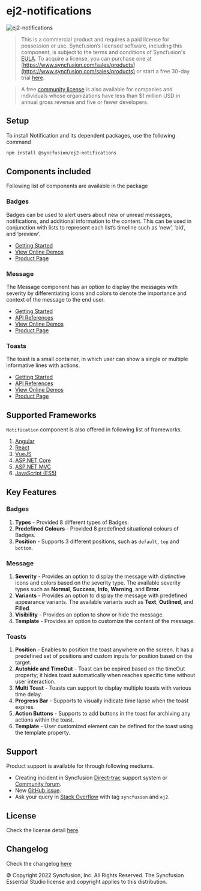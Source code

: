 # ej2-notifications

![ej2-notifications](https://ej2.syncfusion.com/products/images/notifications/readMe.gif)

> This is a commercial product and requires a paid license for possession or use. Syncfusion’s licensed software, including this component, is subject to the terms and conditions of Syncfusion's [EULA](https://www.syncfusion.com/eula/es/). To acquire a license, you can purchase one at [https://www.syncfusion.com/sales/products](https://www.syncfusion.com/sales/products) or start a free 30-day trial [here](https://www.syncfusion.com/account/manage-trials/start-trials).

> A free [community license](https://www.syncfusion.com/products/communitylicense) is also available for companies and individuals whose organizations have less than $1 million USD in annual gross revenue and five or fewer developers.

## Setup

To install Notification and its dependent packages, use the following command

```sh
npm install @syncfusion/ej2-notifications
```

## Components included

Following list of components are available in the package

### Badges

Badges can be used to alert users about new or unread messages, notifications, and additional information to the content. This can be used in conjunction with lists to represent each list’s timeline such as ‘new’, ‘old’, and ‘preview’.

* [Getting Started](https://ej2.syncfusion.com/documentation/badge/getting-started.html?lang=typescript&utm_source=npm&utm_campaign=badge)
* [View Online Demos](https://ej2.syncfusion.com/demos/?utm_source=npm&utm_campaign=badge#/material/badge/default.html)
* [Product Page](https://www.syncfusion.com/javascript-ui-controls/badge/?utm_source=npm&utm_campaign)

### Message

The Message component has an option to display the messages with severity by differentiating icons and colors to denote the importance and context of the message to the end user.

* [Getting Started](https://ej2.syncfusion.com/documentation/message/getting-started/?lang=typescript&utm_source=npm&utm_campaign=message)
* [API References](https://ej2.syncfusion.com/documentation/api/message/?utm_source=npm&utm_campaign=message)
* [View Online Demos](https://ej2.syncfusion.com/demos/?utm_source=npm&utm_campaign=message#/bootstrap5/message/default.html)
* [Product Page](https://www.syncfusion.com/javascript-ui-controls/message/?utm_source=npm&utm_campaign=message)

### Toasts

The toast is a small container, in which user can show a single or multiple informative lines with actions.

* [Getting Started](https://ej2.syncfusion.com/documentation/toast/getting-started.html?lang=typescript&utm_source=npm&utm_campaign=toast)
* [API References](https://ej2.syncfusion.com/documentation/api/toast?utm_source=npm&utm_campaign=toast)
* [View Online Demos](https://ej2.syncfusion.com/demos/?utm_source=npm&utm_campaign=toast#/material/toast/default.html)
* [Product Page](https://www.syncfusion.com/javascript-ui-controls/toast)

## Supported Frameworks

`Notification` component is also offered in following list of frameworks.

1. [Angular](https://github.com/syncfusion/ej2-angular-ui-components?utm_source=github&utm_medium=listing)
2. [React](https://github.com/syncfusion/ej2-react-ui-components?utm_source=github&utm_medium=listing)
3. [VueJS](https://github.com/syncfusion/ej2-vue-ui-components?utm_source=github&utm_medium=listing)
4. [ASP.NET Core](https://www.syncfusion.com/aspnet-core-ui-controls?utm_source=github&utm_medium=listing)
5. [ASP.NET MVC](https://www.syncfusion.com/aspnet-mvc-ui-controls?utm_source=github&utm_medium=listing)
6. [JavaScript (ES5)](https://www.syncfusion.com/javascript-ui-controls?utm_source=github&utm_medium=listing)

## Key Features

### Badges

1. **Types** - Provided 8 different types of Badges.
2. **Predefined Colours** - Provided 8 predefined situational colours of Badges.
3. **Position** - Supports 3 different positions, such as `default`, `top` and `bottom`.

### Message

1. **Severity** - Provides an option to display the message with distinctive icons and colors based on the severity type. The available severity types such as **Normal**, **Success**, **Info**, **Warning**, and **Error**.
2. **Variants** - Provides an option to display the message with predefined appearance variants. The available variants such as **Text**, **Outlined**, and **Filled**.
3. **Visibility** - Provides an option to show or hide the message.
4. **Template** - Provides an option to customize the content of the message.

### Toasts

1. **Position** - Enables to position the toast anywhere on the screen. It has a predefined set of positions and custom inputs for position based on the target.
2. **Autohide and TimeOut** - Toast can be expired based on the timeOut property; it hides toast automatically when reaches specific time without user interaction.
3. **Multi Toast** - Toasts can support to display multiple toasts with various time delay.
4. **Progress Bar** - Supports to visually indicate time lapse when the toast expires.
5. **Action Buttons** - Supports to add buttons in the toast for archiving any actions within the toast.
5. **Template** - User customized element can be defined for the toast using the template property.

## Support

Product support is available for through following mediums.

* Creating incident in Syncfusion [Direct-trac](https://www.syncfusion.com/support/directtrac/incidents?utm_source=npm&utm_campaign=notification) support system or [Community forum](https://www.syncfusion.com/forums/essential-js2?utm_source=npm&utm_campaign=notification).
* New [GitHub issue](https://github.com/syncfusion/ej2-javascript-ui-controls/issues/new).
* Ask your query in [Stack Overflow](https://stackoverflow.com/?utm_source=npm&utm_campaign=notification) with tag `syncfusion` and `ej2`.

## License

Check the license detail [here](https://github.com/syncfusion/ej2-javascript-ui-controls/blob/master/license?utm_source=npm&utm_campaign=notification).

## Changelog

Check the changelog [here](https://github.com/syncfusion/ej2-javascript-ui-controls/blob/master/controls/notifications/CHANGELOG.md?utm_source=npm&utm_campaign=notification)

© Copyright 2022 Syncfusion, Inc. All Rights Reserved. The Syncfusion Essential Studio license and copyright applies to this distribution.